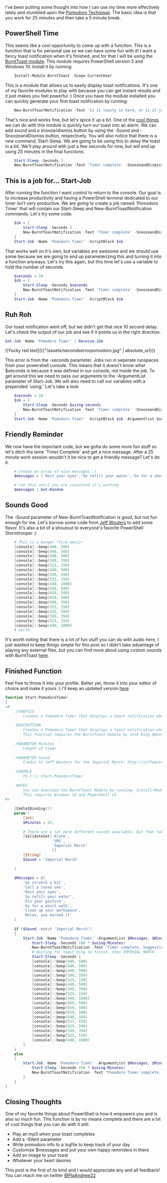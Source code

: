 I've been putting some thought into how I can use my time more effectively lately and stumbled upon the [Pomodoro Technique](https://en.wikipedia.org/wiki/Pomodoro_Technique). The basic idea is that you work for 25 minutes and then take a 5 minute break. 

## PowerShell Time

This seems like a cool opportunity to come up with a function. This is a function that is for personal use so we can have some fun with it! I want a fancy toast notification when it's finished, and for that I will be using the [BurntToast module](https://github.com/Windos/BurntToast). This module requires PowerShell version 5 and Windows 10. Install it by running:

```powershell
    Install-Module BurntToast -Scope CurrentUser
```

This is a module that allows us to easily display toast notifications. It's one of my favorite modules to play with because you can get instant results and it just makes you feel powerful :) Once you have the module installed you can quickly generate your first toast notification by running:

```powershell
    New-BurntToastNotification -Text 'Is it toasty in here, or is it just me?'
```

That's nice and works fine, but let's spice it up a bit. One of the [cool things](https://king.geek.nz/tags/#crouton) we can do with this module is quickly turn our toast into an alarm. We can add sound and a snooze/dismiss button by using the -Sound and -SnoozeandDismiss button, respectively. You will also notice that there is a new command, Start-Sleep. We are going to be using this to delay the toast in a bit. We'll play around with just a few seconds for now, but will end up using 25 minutes in the final functions.

```powershell
    Start-Sleep -Seconds 3
    New-BurntToastNotification -Text 'Timer complete' -SnoozeandDismiss -Sound Alarm
```

## This is a job for... Start-Job

After running the function I want control to return to the console. Our goal is to increase productivity and having a PowerShell terminal dedicated to our timer isn't very productive. We are going to create a job named 'Pomodoro Timer' that will contain our Start-Sleep and New-BurntToastNotification commands. Let's try some code.

```powershell
    $sb = {
        Start-Sleep -Seconds 3
        New-BurntToastNotification -Text 'Timer complete' -SnoozeandDismiss -Sound Alarm
    }
    Start-Job -Name 'Pomodoro Timer' -ScriptBlock $sb
```

That works well on it's own, but variables are awesome and we should use some because we are going to end up parameterizing this and turning it into a function anyways. Let's try this again, but this time let's use a variable to hold the number of seconds.

```powershell
    $seconds = 10
    $sb = {
        Start-Sleep -Seconds $seconds
        New-BurntToastNotification -Text 'Timer complete' -SnoozeandDismiss -Sound 'Alarm'
    }
    Start-Job -Name 'Pomodoro Timer' -ScriptBlock $sb
```

## Ruh Roh

Our toast notification went off, but we didn't get that nice 10 second delay. Let's check the output of our job and see if it points us in the right direction.

```powershell
Get-Job -Name 'Pomodoro Timer' | Receive-Job
```

![Yucky red text]({{"/assets/secondserrorpomodoro.jpg" | absolute_url}})

This error is from the -seconds parameter. Jobs run in seperate runspaces from your powershell console. This means that it doesn't know what $seconds is because it was defined in our console, not inside the job. To get around this we need to pass our arguments to the -ArgumentList parameter of Start-Job. We will also need to call our variables with a prepended 'using:' Let's take a look

```powershell
    $seconds = 10
    $sb = {
        Start-Sleep -Seconds $using:seconds
        New-BurntToastNotification -Text 'Timer complete' -SnoozeandDismiss -Sound Alarm
    }
    Start-Job -Name 'Pomodoro Timer' -ScriptBlock $sb -Argumentlist $seconds
```

## Friendly Reminder

We now have the important code, but we gotta do some more fun stuff so let's ditch the lame 'Timer Complete' and get a nice message. After a 25 minute work session wouldn't it be nice to get a friendly message? Let's do it.

```powershell
    # Create an array of nice messages :)
    $messages = ('Rest your eyes','Go refill your water','Go for a short walk')

    # run this until you are convinced it's working
    $messages | Get-Random
```

## Sounds Good

The -Sound parameter of New-BurntToastNotification is good, but not fun enough for me. Let's borrow some code from [Jeff Wouters](http://jeffwouters.nl/index.php/2012/03/get-your-geek-on-with-powershell-and-some-music/) to add some flavor. It's also a bit of a shoutout to everyone's favorite PowerShell Stormtrooper :)

```powershell
    # This is a banger *fire emoji*
    [console]::beep(440, 500)
    [console]::beep(440, 500)
    [console]::beep(440, 500)
    [console]::beep(349, 350)
    [console]::beep(523, 150)
    [console]::beep(440, 500)
    [console]::beep(349, 350)
    [console]::beep(523, 150)
    [console]::beep(440, 1000)
    [console]::beep(659, 500)
    [console]::beep(659, 500)
    [console]::beep(659, 500)
    [console]::beep(698, 350)
    [console]::beep(523, 150)
    [console]::beep(415, 500)
    [console]::beep(349, 350)
    [console]::beep(523, 150)
    [console]::beep(440, 1000)
    # worth
```

It's worth noting that there is a lot of fun stuff you can do with audio here, I just wanted to keep things simple for this post so I didn't take advantage of playing any external files, but you can find more about using custom sounds with BurntToast [here](https://king.geek.nz/2018/04/02/crouton-sounds/).

## Finished Function

Feel free to throw it into your profile. Better yet, throw it into your editor of choice and make it yours :)
I'll keep an updated version [here](https://github.com/AndrewPla/PowerShell-Toolery-and-Foolery/tree/master/Start-PomodoroTimer)

```powershell
function Start-PomodoroTimer
{
<#
	.SYNOPSIS
		Creates a Pomodoro Timer that displays a toast notification when complete.
	
	.DESCRIPTION
		Creates a Pomodoro Timer that displays a toast notification when complete. It creates a job
		This function requires the BurntToast module by Josh King @WindosNZ 
	
	.PARAMETER Minutes
		Length of timer
	
	.PARAMETER Sound
		Credit to Jeff Wouters for the Imperial March: http://jeffwouters.nl/index.php/2012/03/get-your-geek-on-with-powershell-and-some-music/
	
	.EXAMPLE
		PS C:\> Start-PomodoroTimer
	
	.NOTES
		You can download the BurntToast Module by running: Install-Module BurntToast -Scope CurrentUser
		This requires Windows 10 and PowerShell v5
#>
	
	[CmdletBinding()]
	param (
		[int]
		$Minutes = 25,
		
		# There are a lot more different sounds available, but that takes up too much space.
		[ValidateSet('Alarm',
					 'SMS',
					 'Imperial March'
					 )]
		[String]
		$Sound = 'Imperial March'
		
	)
	
	$Messages = @(
		'Go stretch a bit',
		'Call a loved one',
		'Rest your eyes',
		'Go refill your water',
		'Fix your posture',
		'Go for a short walk',
		'Clean up your workspace',
		'Relax, you earned it'
	)
	
	if ($Sound -match 'Imperial March')
	{
		Start-Job -Name 'Pomodoro Timer' -ArgumentList $Messages, $Minutes -ScriptBlock {
			Start-Sleep -Seconds (60 * $using:Minutes)
			New-BurntToastNotification -Text "Timer complete. Suggestion: $($using:Messages | Get-Random)." -SnoozeAndDismiss
			# Waiting for toast ding to finish, then IMPERIAL MARCH
			Start-Sleep -Seconds 1
			[console]::beep(440, 500)
			[console]::beep(440, 500)
			[console]::beep(440, 500)
			[console]::beep(349, 350)
			[console]::beep(523, 150)
			[console]::beep(440, 500)
			[console]::beep(349, 350)
			[console]::beep(523, 150)
			[console]::beep(440, 1000)
			[console]::beep(659, 500)
			[console]::beep(659, 500)
			[console]::beep(659, 500)
			[console]::beep(698, 350)
			[console]::beep(523, 150)
			[console]::beep(415, 500)
			[console]::beep(349, 350)
			[console]::beep(523, 150)
			[console]::beep(440, 1000)
		} 
	}
	else
	{
		Start-Job -Name 'Pomodoro Timer' -ArgumentList $Messages, $Minutes -ScriptBlock {
			Start-Sleep -Seconds (60 * $using:Minutes)
			New-BurntToastNotification -Text "Pomodoro Timer complete. Suggestion: $($Using:Messages | Get-Random)." -SnoozeAndDismiss -Sound $Sound
		} 
	}
}
```

## Closing Thoughts

One of my favorite things about PowerShell is how it empowers you and is also so much fun. This function is by no means complete and there are a lot of cool things that you can do with it still:

- Play an mp3 when your toast completes
- Add a -Silent parameter
- Write pomodoro info to a logfile to keep track of your day
- Customize $messages and put your own happy reminders in there
- Add an image to your toast
- Whatever your heart desires

This post is the first of its kind and I would appreciate any and all feedback! You can reach me on twitter [@PlaAndrew22](https://twitter.com/PlaAndrew22)